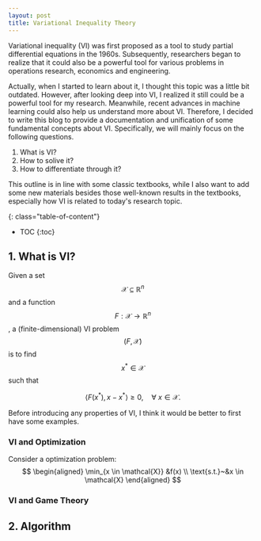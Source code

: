 ```yaml
---
layout: post
title: Variational Inequality Theory
---
```


Variational inequality (VI) was first proposed as a tool to study partial differential equations in the 1960s. Subsequently, researchers began to realize that it could also be a powerful tool for various problems in operations research, economics and engineering.

Actually, when I started to learn about it, I thought this topic was a little bit outdated. However, after looking deep into VI, I realized it still could be a powerful tool for my research. Meanwhile, recent advances in machine learning could also help us understand more about VI. Therefore, I decided to write this blog to provide a documentation and unification of some fundamental concepts about VI. Specifically, we will mainly focus on the following questions.

1. What is VI?
2. How to solive it?
3. How to differentiate through it?

This outline is in line with some classic textbooks, while I also want to add some new materials besides those well-known results in the textbooks, especially how VI is related to today's research topic.



{: class="table-of-content"}
* TOC
{:toc}


## 1. What is VI?

Given a set $$\mathcal{X} \subseteq \mathbb R^n$$ and a function $$F: \mathcal{X} \to \mathbb R^n$$, a (finite-dimensional) VI problem $$(F, \mathcal{X})$$ is to find $$x^* \in \mathcal{X}$$ such that

$$
    \left< F(x^*),  x - x^*  \right> \geq 0, \quad \forall~x \in \mathcal{X}.
$$

Before introducing any properties of VI, I think it would be better to first have some examples. 

### VI and Optimization

Consider a optimization problem:
$$
\begin{aligned}
	\min_{x \in \mathcal{X}} &f(x) \\
	\text{s.t.}~&x \in \mathcal{X}
\end{aligned}
$$



### VI and Game Theory


## 2. Algorithm
